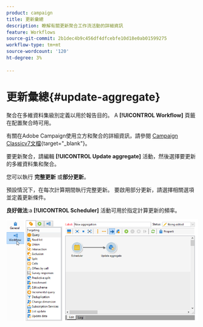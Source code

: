 ```yaml
---
product: campaign
title: 更新彙總
description: 瞭解有關更新聚合工作流活動的詳細資訊
feature: Workflows
source-git-commit: 2b1dec4b9c456df4dfcebfe10d18e0ab01599275
workflow-type: tm+mt
source-wordcount: '120'
ht-degree: 3%

---
```


# 更新彙總{#update-aggregate}

聚合在多維資料集級別定義以用於報告目的。 A **[!UICONTROL Workflow]** 頁籤在配置聚合時可用。

有關在Adobe Campaign使用立方和聚合的詳細資訊，請參閱 [Campaign Classicv7文檔](https://experienceleague.adobe.com/docs/campaign-classic/using/reporting/designing-reports-with-cubes/about-cubes.html){target=&quot;_blank&quot;}。


要更新聚合，請編輯 **[!UICONTROL Update aggregate]** 活動，然後選擇要更新的多維資料集和聚合。

您可以執行 **完整更新** 或&#x200B;**部分更新**。

預設情況下，在每次計算期間執行完整更新。 要啟用部分更新，請選擇相關選項並定義更新條件。

**良好做法**:a **[!UICONTROL Scheduler]** 活動可用於指定計算更新的頻率。

![](assets/scheduler-and-cube-aggregate.png)
